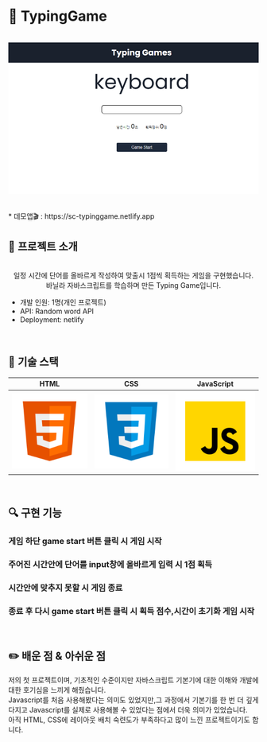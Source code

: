 # 🚩 TypingGame
<p align="center">
  <br>
  <img src="/ReadMe_images/typingGame.PNG">
  <br>
</p>
  <br>
* 데모앱🎬 : https://sc-typinggame.netlify.app
  <br>
  
## 📌 프로젝트 소개

<p align="center">
  <br>
일정 시간에 단어를 올바르게 작성하여 맞출시 1점씩 획득하는 게임을 구현했습니다.<br>
바닐라 자바스크립트를 학습하며 만든 Typing Game입니다.

* 개발 인원: 1명(개인 프로젝트)
* API: Random word API
* Deployment: netlify
</p>

<br>

## 🔨 기술 스택

|    HTML    |     CSS    |  JavaScript  |
| :--------: | :--------: |   :------:   |
|   ![html]  |   ![css]   |    ![js]     |

<br>

## 🔍 구현 기능

### 게임 하단 game start 버튼 클릭 시 게임 시작

### 주어진 시간안에 단어를 input창에 올바르게 입력 시 1점 획득

### 시간안에 맞추지 못할 시 게임 종료

### 종료 후 다시 game start 버튼 클릭 시 획득 점수,시간이 초기화 게임 시작

<br>

## ✏️ 배운 점 & 아쉬운 점

<p align="justify">
저의 첫 프로젝트이며, 기초적인 수준이지만 자바스크립트 기본기에 대한 이해와 개발에 대한 호기심을 느끼게 해줬습니다.<br>
Javascript를 처음 사용해봤다는 의미도 있었지만,그 과정에서 기본기를 한 번 더 깊게 다지고 Javascript를 실제로 사용해볼 수 있었다는 점에서 더욱 의미가 있었습니다.<br>
아직 HTML, CSS에 레이아웃 배치 숙련도가 부족하다고 많이 느낀 프로젝트이기도 합니다.
</p>

<br>


<!-- Stack Icon Refernces -->

[html]: /ReadMe_images/html.svg
[css]: /ReadMe_images/css.svg
[js]: /ReadMe_images/javascript.svg

